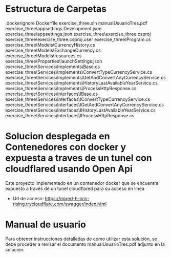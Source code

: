 # Estructura de Carpetas 
 
.dockerignore 
Dockerfile 
exercise_three.sln 
manualUsuarioTres.pdf 
exercise_three\appsettings.Development.json 
exercise_three\appsettings.json 
exercise_three\exercise_three.csproj 
exercise_three\exercise_three.csproj.user 
exercise_three\Program.cs 
exercise_three\Models\CurrencyHistory.cs 
exercise_three\Models\ExchangeCurrency.cs 
exercise_three\Models\resources.cs 
exercise_three\Properties\launchSettings.json 
exercise_three\Services\Implements\Base.cs 
exercise_three\Services\Implements\ConvertTypeCurrencyService.cs 
exercise_three\Services\Implements\GetAndConvertAnyCurrencyService.cs 
exercise_three\Services\Implements\HistoryLastAvailableYearService.cs 
exercise_three\Services\Implements\ProcessHttpResponse.cs 
exercise_three\Services\Interfaces\IBase.cs 
exercise_three\Services\Interfaces\IConvertTypeCurrencyService.cs 
exercise_three\Services\Interfaces\IGetAndConvertAnyCurrencyService.cs 
exercise_three\Services\Interfaces\IHistoryLastAvailableYearService.cs 
exercise_three\Services\Interfaces\IProcessHttpResponse.cs 

# Solucion desplegada en Contenedores con docker y expuesta a traves de un tunel con cloudflared usando Open Api

Este proyecto implementado en un contenedor docker que se encuentra expuesto a través de un tunel cloudflared para su acceso en linea

* Url de acceso: https://mixed-h-ons-rising.trycloudflare.com/swagger/index.html

# Manual de usuario

Para obtener instrucciones detalladas de como utilizar esta solución, se debe proceder a revisar el documento manualUsuarioTres.pdf adjunto en la solución.
